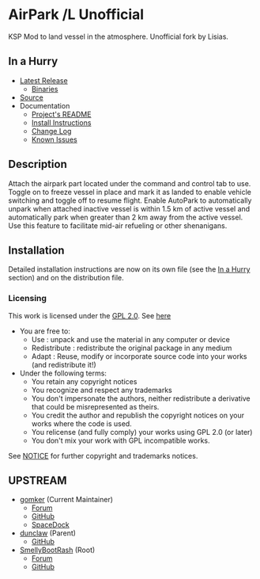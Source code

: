 # AirPark /L Unofficial 

KSP Mod to land vessel in the atmosphere. Unofficial fork by Lisias.


## In a Hurry

* [Latest Release](https://github.com/net-lisias-kspu/AirPark/releases)
	* [Binaries](https://github.com/net-lisias-kspu/AirPark/tree/Archive)
* [Source](https://github.com/net-lisias-kspu/AirPark)
* Documentation
	+ [Project's README](https://github.com/net-lisias-ksp/TweakScale/blob/master/README.md)
	+ [Install Instructions](https://github.com/net-lisias-ksp/TweakScale/blob/master/INSTALL.md)
	+ [Change Log](./CHANGE_LOG.md)
	+ [Known Issues](./KNOWN_ISSUES.md)


## Description

Attach the airpark part located under the command and control tab to use. Toggle on to freeze vessel in place and mark it as landed to enable vehicle switching and toggle off to resume flight. Enable AutoPark to automatically unpark when attached inactive vessel is within 1.5 km of active vessel and automatically park when greater than 2 km away from the  active vessel. Use this feature to facilitate mid-air refueling or other shenanigans.


## Installation

Detailed installation instructions are now on its own file (see the [In a Hurry](#in-a-hurry) section) and on the distribution file.

### Licensing
This work is licensed under the [GPL 2.0](https://www.gnu.org/licenses/gpl-2.0.txt). See [here](./LICENSE)

+ You are free to:
	- Use : unpack and use the material in any computer or device
	- Redistribute : redistribute the original package in any medium
	- Adapt : Reuse, modify or incorporate source code into your works (and redistribute it!) 
+ Under the following terms:
	- You retain any copyright notices
	- You recognize and respect any trademarks
	- You don't impersonate the authors, neither redistribute a derivative that could be misrepresented as theirs.
	- You credit the author and republish the copyright notices on your works where the code is used.
	- You relicense (and fully comply) your works using GPL 2.0 (or later)
	- You don't mix your work with GPL incompatible works.

See [NOTICE](./NOTICE) for further copyright and trademarks notices.


## UPSTREAM

* [gomker](https://forum.kerbalspaceprogram.com/index.php?/profile/141269-gomker/) (Current Maintainer)
	+ [Forum](https://forum.kerbalspaceprogram.com/index.php?/topic/162504-13-airpark-continued/)
	+ [GitHub](https://github.com/gomker/AirPark)
	+ [SpaceDock](https://spacedock.info/mod/936/AirPark%20Continued)
* [dunclaw](https://forum.kerbalspaceprogram.com/index.php?/profile/151301-dunclaw/) (Parent)
	+ [GitHub](https://github.com/dunclaw/AirPark)
* [SmellyBootRash](https://forum.kerbalspaceprogram.com/index.php?/profile/152610-smelly/) (Root)
	+ [Forum](https://forum.kerbalspaceprogram.com/index.php?/topic/123669-104-airpark/&tab=comments#comment-2242372)
	+ [GitHub](https://github.com/SmellyBootRash/AirPark)
